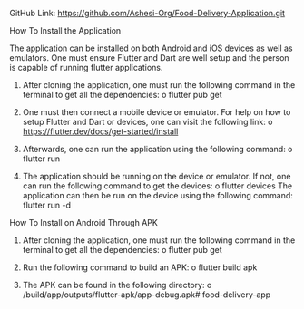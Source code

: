 GitHub Link: https://github.com/Ashesi-Org/Food-Delivery-Application.git

How To Install the Application

The application can be installed on both Android and iOS devices as well as emulators. One must ensure Flutter and Dart are well setup and the person is capable of running flutter applications.

1. After cloning the application, one must run the following command in the terminal to get all the dependencies:
o flutter pub get

2. One must then connect a mobile device or emulator. For help on how to setup Flutter and Dart or devices, one can visit the following link:
o https://flutter.dev/docs/get-started/install

3. Afterwards, one can run the application using the following command:
o flutter run

4. The application should be running on the device or emulator. If not, one can run the following command to get the devices:
o flutter devices The application can then be run on the device using the following command: flutter run -d

How To Install on Android Through APK

1. After cloning the application, one must run the following command in the terminal to get all the dependencies:
o flutter pub get

2. Run the following command to build an APK:
o flutter build apk

3. The APK can be found in the following directory:
o /build/app/outputs/flutter-apk/app-debug.apk# food-delivery-app
